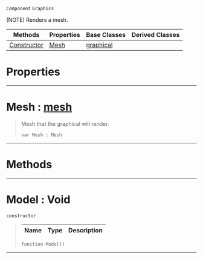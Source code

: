  `Component` `Graphics`



(NOTE) Renders a mesh.

|Methods|Properties|Base Classes|Derived Classes|
|---|---|---|---|
|[ Constructor](https://github.com/ZilchEngine/ZilchDocs/blob/master/code_reference/class_reference/model.markdown#model-void)|[ Mesh](https://github.com/ZilchEngine/ZilchDocs/blob/master/code_reference/class_reference/model.markdown#mesh-zilch-engine-documen)|[graphical](https://github.com/ZilchEngine/ZilchDocs/blob/master/code_reference/class_reference/graphical.markdown)| |


 #  Properties


---  
 #  Mesh : [mesh](https://github.com/ZilchEngine/ZilchDocs/blob/master/code_reference/class_reference/mesh.markdown)

> Mesh that the graphical will render.
> ``` lang=cpp, name=Nada
> var Mesh : Mesh


---  
 #  Methods


---  
 #  Model : Void

 `constructor`

> 
> |Name|Type|Description|
> |---|---|---|
> ``` lang=cpp, name=Nada
> function Model()
> ``` 


---  
 

 